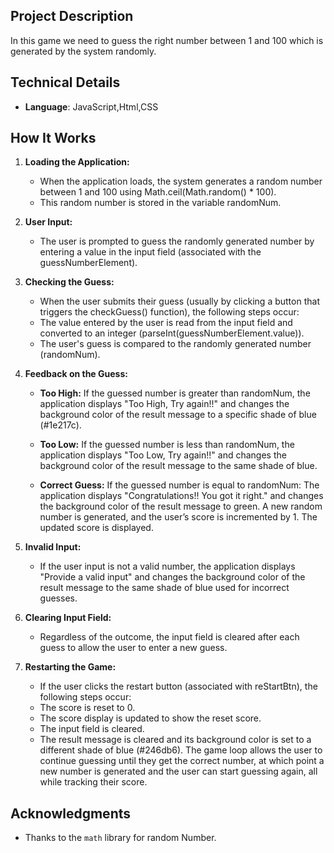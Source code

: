 ## Project Description
 In this game we need to guess the right number between 1 and 100 which is
 generated by the system randomly. 


## Technical Details

- **Language**: JavaScript,Html,CSS


## How It Works

1. **Loading the Application:**

   - When the application loads, the system generates a random number between 1 and 100 using Math.ceil(Math.random() * 100).
   - This random number is stored in the variable randomNum.

2. **User Input:**

   - The user is prompted to guess the randomly generated number by entering a value in the input field (associated with the guessNumberElement).

3. **Checking the Guess:**
 
   - When the user submits their guess (usually by clicking a button that triggers the checkGuess() function), the following steps occur:
   - The value entered by the user is read from the input field and converted to an integer (parseInt(guessNumberElement.value)).
   - The user's guess is compared to the randomly generated number (randomNum).
  
4. **Feedback on the Guess:**

   - **Too High:** If the guessed number is greater than randomNum, the application displays "Too High, Try again!!" and changes the background color of the result message to a specific shade of blue (#1e217c).
     
   - **Too Low:** If the guessed number is less than randomNum, the application displays "Too Low, Try again!!" and changes the background color of the result message to the same shade of blue.
     
   - **Correct Guess:** If the guessed number is equal to randomNum:
     The application displays "Congratulations!! You got it right." and changes the background color of the result message to green.
     A new random number is generated, and the user’s score is incremented by 1.
     The updated score is displayed.
  
5. **Invalid Input:**

   - If the user input is not a valid number, the application displays "Provide a valid input" and changes the background color of the result message to the same shade of blue used for incorrect guesses.
  
6. **Clearing Input Field:**

   - Regardless of the outcome, the input field is cleared after each guess to allow the user to enter a new guess.
  
7. **Restarting the Game:**

   - If the user clicks the restart button (associated with reStartBtn), the following steps occur:
   - The score is reset to 0.
   - The score display is updated to show the reset score.
   - The input field is cleared.
   - The result message is cleared and its background color is set to a different shade of blue (#246db6).
The game loop allows the user to continue guessing until they get the correct number, at which point a new number is generated and the user can start guessing again, all while tracking their score.


## Acknowledgments

- Thanks to the `math` library for random Number.

